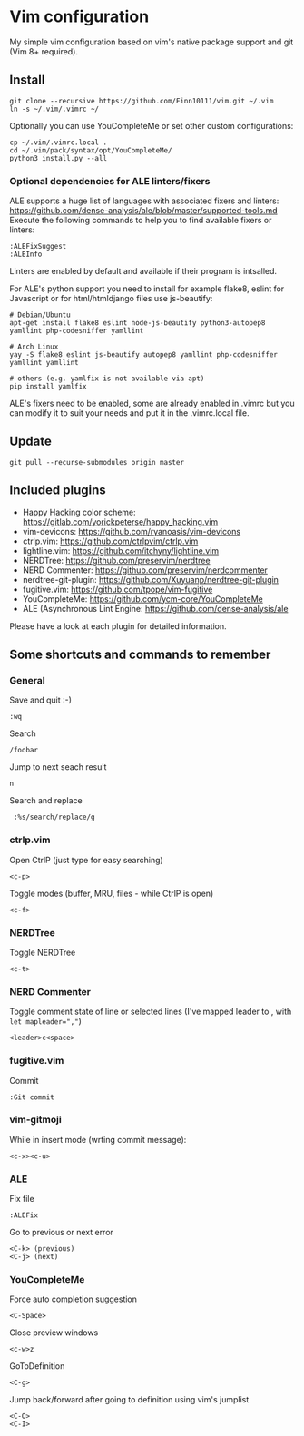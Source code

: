 # Vim configuration

My simple vim configuration based on vim's native package support and git (Vim 8+ required).

## Install

    git clone --recursive https://github.com/Finn10111/vim.git ~/.vim
    ln -s ~/.vim/.vimrc ~/

Optionally you can use YouCompleteMe or set other custom configurations:

    cp ~/.vim/.vimrc.local .
    cd ~/.vim/pack/syntax/opt/YouCompleteMe/
    python3 install.py --all

### Optional dependencies for ALE linters/fixers


ALE supports a huge list of languages with associated fixers and linters: https://github.com/dense-analysis/ale/blob/master/supported-tools.md
Execute the following commands to help you to find available fixers or linters:

    :ALEFixSuggest
    :ALEInfo

Linters are enabled by default and available if their program is intsalled.

For ALE's python support you need to install for example flake8, eslint for Javascript or for html/htmldjango files use js-beautify:

    # Debian/Ubuntu
    apt-get install flake8 eslint node-js-beautify python3-autopep8 yamllint php-codesniffer yamllint

    # Arch Linux
    yay -S flake8 eslint js-beautify autopep8 yamllint php-codesniffer yamllint yamllint

    # others (e.g. yamlfix is not available via apt)
    pip install yamlfix

ALE's fixers need to be enabled, some are already enabled in .vimrc but you can modify it to suit your needs and put it in the .vimrc.local file.

## Update

    git pull --recurse-submodules origin master

## Included plugins

* Happy Hacking color scheme: https://gitlab.com/yorickpeterse/happy_hacking.vim
* vim-devicons: https://github.com/ryanoasis/vim-devicons
* ctrlp.vim: https://github.com/ctrlpvim/ctrlp.vim
* lightline.vim: https://github.com/itchyny/lightline.vim
* NERDTree: https://github.com/preservim/nerdtree
* NERD Commenter: https://github.com/preservim/nerdcommenter
* nerdtree-git-plugin: https://github.com/Xuyuanp/nerdtree-git-plugin
* fugitive.vim: https://github.com/tpope/vim-fugitive
* YouCompleteMe: https://github.com/ycm-core/YouCompleteMe
* ALE (Asynchronous Lint Engine: https://github.com/dense-analysis/ale

Please have a look at each plugin for detailed information.

## Some shortcuts and commands to remember

### General

Save and quit :-)

    :wq

Search

    /foobar

Jump to next seach result

    n

Search and replace

     :%s/search/replace/g

### ctrlp.vim

Open CtrlP (just type for easy searching)

    <c-p>

Toggle modes (buffer, MRU, files - while CtrlP is open)

    <c-f>

### NERDTree

Toggle NERDTree

    <c-t>

### NERD Commenter

Toggle comment state of line or selected lines
(I've mapped leader to , with `let mapleader=","`)

    <leader>c<space>

### fugitive.vim

Commit

    :Git commit

### vim-gitmoji

While in insert mode (wrting commit message):

    <c-x><c-u>

### ALE

Fix file

    :ALEFix

Go to previous or next error

    <C-k> (previous)
    <C-j> (next)

### YouCompleteMe

Force auto completion suggestion

    <C-Space>

Close preview windows

    <c-w>z

GoToDefinition

    <C-g>

Jump back/forward after going to definition using vim's jumplist

    <C-O>
    <C-I>
